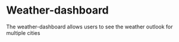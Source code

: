 # Weather-dashboard
The weather-dashboard allows users to see the weather outlook for multiple cities
